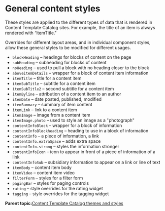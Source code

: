 # General content styles 

These styles are applied to the different types of data that is rendered in Content Template Catalog sites. For example, the title of an item is always rendered with “itemTitle."

Overrides for different layout areas, and in individual component styles, allow these general styles to be modified for different usages.

-   `blockHeading` – headings for blocks of content on the page
-   `subHeading` – subheading for blocks of content
-   `noHeading` – used to pull a block with no heading closer to the block
-   `aboveitemDetails` – wrapper for a block of content item information
-   `itemTitle` – title for a content item
-   `itemSubTitle` – subtitle for a content item
-   `itemSubTitle2` – second subtitle for a content item
-   `itemByline` – attribution of a content item to an author
-   `itemDate` – date posted, published, modified
-   `itemSummary` – summary of item content
-   `itemLink` – link to a content item
-   `itemImage` – image from a content item
-   `itemImage.photo` – used to style an image as a "photograph"
-   `contentInfoBlock` – wrapper for a block of information
-   `contentInfoBlockheading` – heading to use in a block of information
-   `contentInfo` – a piece of information, a link
-   `contentInfo.extraSpace` – adds extra space
-   `contentInfo.strong` – styles the information stronger
-   `contentInfoIcon` – icon to appear in front of a piece of information of a link
-   `contentInfoSub` – subsidiary information to appear on a link or line of text
-   `itemBody` – content item body
-   `itemVideo` – content item video
-   `filterForm` – styles for a filter form
-   `pagingBar` – styles for paging controls
-   `rating` – style overrides for the rating widget
-   `tagging` – style overrides for the tagging widget

**Parent topic:**[Content Template Catalog themes and styles ](../ctc/ctc_arch_css.md)

